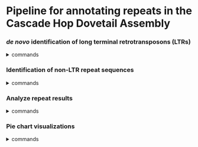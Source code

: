 # Pipeline for annotating repeats in the Cascade Hop Dovetail Assembly 


### *de novo* identification of long terminal retrotransposons (LTRs)

<details>
<summary>commands</summary>

gt suffixerator (GenomeTools) 1.6.1  
<code>gt suffixerator -db scaffoldID.fasta -indexname scaffoldID -tis -suf -lcp -des -ssp -dna</code>

gt ltrharvest (GenomeTools) 1.6.1  
<code>gt ltrharvest -index ../index/scaffoldID -out scaffoldID.ltrharvest.out -outinner scaffoldID.ltrharvest.outinner -gff3 scaffoldID.ltrharvest.gff3 -seqids yes > scaffoldID.ltrharvestScreen.out</code>

LTR_FINDER_parallel v1.1  
<code>LTR_FINDER_parallel -seq ../index/scaffoldID.fasta -threads 4 -harvest_out</code>

LTR_retriever v2.7 (wherever the index files are located will be the location where the LTR_retriever output files are generated!!)    
<code>LTR_retriever -genome ../index/scaffoldID.fasta -inharvest ../ltrharvest/scaffoldID.ltrharvestScreen.out -infinder ../LTR_finder_parallel/scaffoldID.fasta.finder.combine.scn -threads 4 > scaffoldID.ltr_retriever.out</code>

Combine LTR_retriever output files (if pipeline is performed on each scaffold separately)  
<code>cat *.out.gff > denovoLTRsDovetail.gff</code>
</details>



### Identification of non-LTR repeat sequences  

<details>
<summary>commands</summary>
RepeatMasker version 4.1.0  
Repeat library: [mipsREdat_9.3p_Eudicot_TEs.fasta](https://www.mmnt.net/db/0/0/ftp.mips.embnet.org/plants/REdat)  
<code>RepeatMasker -lib mipsREdat_9.3p_Eudicot_TEs.fasta -qq -pa 4 -cutoff 225 -norna -a -gff -dir outputDir/ scaffoldID.fasta</code>  

Combine RepeatMasker output files (if pipeline is performed on each scaffold separately)  
<code>cat outputDir/*.gff > mipsRERepMaskDovetail.gff</code>

### Combine RepeatMasker and *de novo* results

Create GFF file (after this command, we refer to the combined GFF file as combinedRepeats.gff, which is here denoted as outputFileName.gff, to signify that it is the output file of this script)  
<code>python scripts/combineOutputGFF.py mipsRERepMaskDovetail.gff denovoLTRsDovetail.gff outputFileName.gff</code>

Create masked fasta file (after this command, we refer to the combined fasta file as combinedRepeats.fasta, which is here denoted as outputFileName.fasta, to signify that it is the output file of this script)  
<code>bedtools maskfasta -fi assembly.fasta -bed combinedRepeats.gff -fo outputFileName.fasta</code>
</details>


### Analyze repeat results  

<details>
<summary>commands</summary>

Split GFF  
<code>python scripts/splitGFF.py combinedRepeats.gff</code>

Split fasta  
<code>python scripts/splitFasta.py combinedRepeats.fasta</code>

Calculate repeat percentages per scaffold  
<code>for f in Scaffold_*.gff; do echo python scripts/getRepeatPercentages.py $f polishedScaffoldLengths.txt '>' \`basename $f gff\`txt; done > getPerScaffoldRepeatContent.sh</code>

<details>
<summary>polishedScaffoldLengths.txt format</summary>
<pre>Scaffold_1531 476495644
Scaffold_19 434152558
Scaffold_1533 423633482
Scaffold_76 370465130
Scaffold_24 345299309
Scaffold_172 327882944
Scaffold_77 316519611
Scaffold_73 303741476
Scaffold_49 290858211
Scaffold_191 185200997</pre>
</details>

Create file list  
<code>ls -1 *txt > repeatCountFileList.txt</code>

Calculate repeat percentages for whole assembly relative to total repeat content  
<code>python scripts/getRepeatPercentageFromSingleGFFs4PieChart.py repeatCountFileList.txt > repeatPercentagesRelative2TotalRepeatContent.txt</code>

Calculate repeat percentages for whole assembly relative to assembly size (assembly size here is 3713677344 bp)    
<code>python scripts/getRepeatPercentageFromSingleGFFs4StackedBarChart.py repeatCountFileList.txt 3713677344 > repeatPercentagesRelative2AssemblySize.txt</code>
</details>


### Pie chart visualizations

<details>
<summary>commands</summary>

Repeat percentages relative to total repeat content  
<code>python scripts/createPieChart_relativeToTotalRepeatContent.py repeatPercentagesRelative2TotalRepeatContent.txt</code>

Repeat percentages relatives to assembly size  
<code>python scripts/createPieChart_relativetoAssemblySize.py repeatPercentagesRelative2AssemblySize.txt</code>

</details>